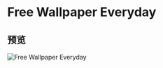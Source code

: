 # Free Wallpaper Everyday

## 预览

![Free Wallpaper Everyday](https://codehhr.github.io/wx-miniprogram-wallpaper/view.jpg)

